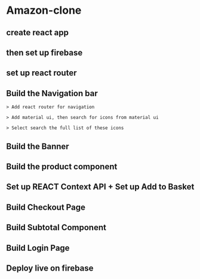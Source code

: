 # Amazon-clone

## create react app

## then set up firebase

## set up react router

## Build the Navigation bar

    > Add react router for navigation

    > Add material ui, then search for icons from material ui

    > Select search the full list of these icons

## Build the Banner

## Build the product component

## Set up REACT Context API + Set up Add to Basket

## Build Checkout Page

## Build Subtotal Component

## Build Login Page

## Deploy live on firebase

